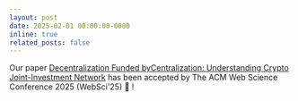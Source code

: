 ```yaml
---
layout: post
date: 2025-02-01 00:00:00-0000
inline: true
related_posts: false
---
```


Our paper [Decentralization Funded byCentralization: Understanding Crypto Joint-lnvestment Network]() has been accepted by The ACM Web Science Conference 2025 (WebSci'25) :confetti_ball: !
